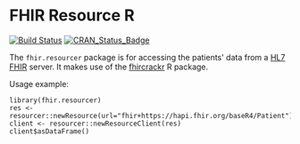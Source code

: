 # FHIR Resource R

[![Build Status](https://travis-ci.com/obiba/fhir.resourcer.svg?branch=master)](https://travis-ci.com/obiba/fhir.resourcer)
[![CRAN_Status_Badge](http://www.r-pkg.org/badges/version/fhir.resourcer)](https://cran.r-project.org/package=fhir.resourcer)

The `fhir.resourcer` package is for accessing the patients' data from a [HL7 FHIR](http://hl7.org/fhir/) server. It makes use of the [fhircrackr](https://github.com/POLAR-fhiR/fhircrackr) R package.

Usage example:

```
library(fhir.resourcer)
res <- resourcer::newResource(url="fhir+https://hapi.fhir.org/baseR4/Patient")
client <- resourcer::newResourceClient(res)
client$asDataFrame()
```
